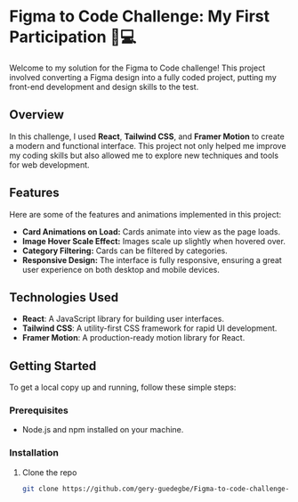 # Figma to Code Challenge: My First Participation 🎨💻

Welcome to my solution for the Figma to Code challenge! This project involved converting a Figma design into a fully coded project, putting my front-end development and design skills to the test.

## Overview

In this challenge, I used **React**, **Tailwind CSS**, and **Framer Motion** to create a modern and functional interface. This project not only helped me improve my coding skills but also allowed me to explore new techniques and tools for web development.

## Features

Here are some of the features and animations implemented in this project:

- **Card Animations on Load:** Cards animate into view as the page loads.
- **Image Hover Scale Effect:** Images scale up slightly when hovered over.
- **Category Filtering:** Cards can be filtered by categories.
- **Responsive Design:** The interface is fully responsive, ensuring a great user experience on both desktop and mobile devices.

## Technologies Used

- **React**: A JavaScript library for building user interfaces.
- **Tailwind CSS**: A utility-first CSS framework for rapid UI development.
- **Framer Motion**: A production-ready motion library for React.

## Getting Started

To get a local copy up and running, follow these simple steps:

### Prerequisites

- Node.js and npm installed on your machine.

### Installation

1. Clone the repo
   ```sh
   git clone https://github.com/gery-guedegbe/Figma-to-code-challenge-NTF-Service.git
   ```
